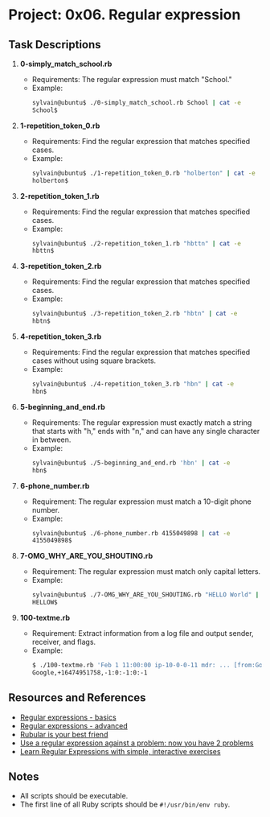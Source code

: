# Project: 0x06. Regular expression

## Task Descriptions

1. **0-simply_match_school.rb**
   - Requirements: The regular expression must match "School."
   - Example:
     ```bash
     sylvain@ubuntu$ ./0-simply_match_school.rb School | cat -e
     School$
     ```

2. **1-repetition_token_0.rb**
   - Requirements: Find the regular expression that matches specified cases.
   - Example:
     ```bash
     sylvain@ubuntu$ ./1-repetition_token_0.rb "holberton" | cat -e
     holberton$
     ```

3. **2-repetition_token_1.rb**
   - Requirements: Find the regular expression that matches specified cases.
   - Example:
     ```bash
     sylvain@ubuntu$ ./2-repetition_token_1.rb "hbttn" | cat -e
     hbttn$
     ```

4. **3-repetition_token_2.rb**
   - Requirements: Find the regular expression that matches specified cases.
   - Example:
     ```bash
     sylvain@ubuntu$ ./3-repetition_token_2.rb "hbtn" | cat -e
     hbtn$
     ```

5. **4-repetition_token_3.rb**
   - Requirements: Find the regular expression that matches specified cases without using square brackets.
   - Example:
     ```bash
     sylvain@ubuntu$ ./4-repetition_token_3.rb "hbn" | cat -e
     hbn$
     ```

6. **5-beginning_and_end.rb**
   - Requirements: The regular expression must exactly match a string that starts with "h," ends with "n," and can have any single character in between.
   - Example:
     ```bash
     sylvain@ubuntu$ ./5-beginning_and_end.rb 'hbn' | cat -e
     hbn$
     ```

7. **6-phone_number.rb**
   - Requirement: The regular expression must match a 10-digit phone number.
   - Example:
     ```bash
     sylvain@ubuntu$ ./6-phone_number.rb 4155049898 | cat -e
     4155049898$
     ```

8. **7-OMG_WHY_ARE_YOU_SHOUTING.rb**
   - Requirement: The regular expression must match only capital letters.
   - Example:
     ```bash
     sylvain@ubuntu$ ./7-OMG_WHY_ARE_YOU_SHOUTING.rb "HELLO World" | cat -e
     HELLOW$
     ```

9. **100-textme.rb**
   - Requirement: Extract information from a log file and output sender, receiver, and flags.
   - Example:
     ```bash
     $ ./100-textme.rb 'Feb 1 11:00:00 ip-10-0-0-11 mdr: ... [from:Google] [to:+16474951758] [flags:-1:0:-1:0:-1] ...'
     Google,+16474951758,-1:0:-1:0:-1
     ```

## Resources and References
* [Regular expressions - basics](https://intranet.alxswe.com/rltoken/6VeaVMaugIxcFAwA27TBdQ)
* [Regular expressions - advanced](https://intranet.alxswe.com/rltoken/rntjh3-3S86zt0Qy28L10w)
* [Rubular is your best friend](https://intranet.alxswe.com/rltoken/RGkVuw1lZ_hoCCbLsiOAhg)
* [Use a regular expression against a problem: now you have 2 problems](https://intranet.alxswe.com/rltoken/Vwm8lpMUGa4x_FBtlyUQ8g)
* [Learn Regular Expressions with simple, interactive exercises](https://intranet.alxswe.com/rltoken/XsQ6rzS1uy-E6bnswUqIKg)


## Notes
- All scripts should be executable.
- The first line of all Ruby scripts should be `#!/usr/bin/env ruby`.

